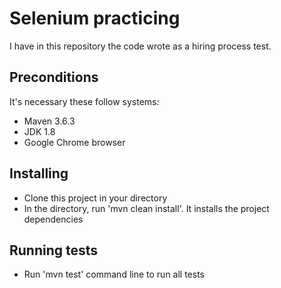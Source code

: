 # Selenium practicing
I have in this repository the code wrote as a hiring process test.

## Preconditions
It's necessary these follow systems:
- Maven 3.6.3
- JDK 1.8
- Google Chrome browser

## Installing
- Clone this project in your directory
- In the directory, run 'mvn clean install'. It installs the project dependencies

## Running tests
- Run 'mvn test' command line to run all tests